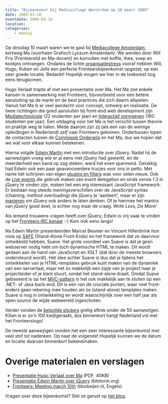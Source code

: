 ```yaml
---
title: "Bijeenkomst bij Mediacollege Amsterdam op 10 maart 2009"
date: 2009-03-10
eventdate: 2009-03-10
location: 
categories: 
    - meetup
---
```

Op dinsdag 10 maart waren we te gast bij [Mediacollege Amsterdam](http://www.ma-web.nl/), kortweg Ma (voorheen Grafisch Lyceum Amsterdam). We werden door Will Fris (Fronteerslid en Ma-docent) en kornuiten met koffie, thee, soep en koekjes ontvangen. Ondanks de lichte [organisatiestress](/bijeenkomsten/organiseren) vooraf hebben Will, Hugo, Ruben en Jelle een perfecte Fronteersbijeenkomst opgezet, op een zeer goede locatie. Bedankt! Hopelijk mogen we hier in de toekomst nog eens terugkomen.

Hugo Verlaat trapte af met een presentatie over Ma. Het Ma ziet enkele kansen in samenwerking met Fronteers, bijvoorbeeld voor een betere aansluiting op de markt en de best practices die zich daarin afspelen. Vanuit het Ma is er veel aandacht voor concept, ontwerp en realisatie. De twee richtingen die goed aansluiten bij front-end web development zijn [Mediatechnologie](http://portal.ma-web.nl/MaOpleidingen/Mediatechnologie/Pages/mediatechnologie.aspx) (22 studenten per jaar) en [Interactief vormgeven](http://portal.ma-web.nl/MaOpleidingen/Mediacreatie/pages/interactiefvormgeven.aspx) (160 studenten per jaar). Een uitdaging voor het Ma is het verschil tussen theorie en praktijk weg te halen. Mede daarom zijn zij (als een van de weinige opleidingen in Nederland) _zelf_ naar Fronteers gekomen. Ondertussen lopen de contacten tussen de [Commissie Onderwijs](/vereniging/commissies/onderwijs) en het Ma, dus we hopen dat we wat voor elkaar kunnen betekenen.

Hierna volgde [Edwin Martin](http://bitstorm.nl/) met een introductie over jQuery. Nadat hij de aanwezigen vroeg wie er al eens met jQuery had gewerkt, en de meerderheid een hand op zag steken, werd het even spannend. Gelukkig had Edwin ook een paar geavanceerdere trucjes voor ons in petto. Met name het schrijven van eigen [plugins en filters](http://docs.jquery.com/Plugins/Authoring) was voor velen nieuw. Ook de [Live events](http://docs.jquery.com/Events/live) die gebruik maken van event delegation en sinds versie 1.3 in jQuery te vinden zijn, maken het een erg interessant JavaScript framework. Er bestaan nog steeds meningsverschillen over de JavaScript syntax (chaining, method overloading) die jQuery je 'aanleert', maar er zijn [manieren](http://ejohn.org/blog/classy-query/) om jQuery ook anders te laten denken. Of je hiermee het mantra van jQuery goed doet, is echter nog maar de vraag. _Write Less, Do More!_

Als iemand trouwens vragen heeft over jQuery; Edwin is vrij vaak te vinden op het [Fronteers IRC kanaal](/blog/2008/03/fronteers-op-irc) :-) Kom ook eens langs!

Na Edwin Martin presenteerden Marcel Beumer en Vincent Hillenbrink hun visie op [SAFE](/blog/2009/02/bijeenkomst-maart#safe-en-suave) (Stand-Alone Front-Ends) en het framework dat ze daarvoor ontwikkeld hebben, Suave. Het grote voordeel van Suave is dat je geen webserver nodig hebt om toch dynamische HTML te maken. Dit wordt gedaan aan de hand van JavaScript en XSLT (dat door de meeste browsers ondersteund wordt). Het idee achter Suave is dus dat je tijdens het ontwikkelen van je HTML-templates gebruik kunt maken van de dynamiek van een servertaal, maar net zo makkelijk een zipje van je project naar je projectleider of je klant stuurt, omdat het stand-alone draait. Omdat Suave gebaseerd is op het [MVC-pattern](http://en.wikipedia.org/wiki/Model-view-controller) is het ook makkelijk aan te sluiten op een .NET- of Java back-end. Dit is een van de cruciale punten, waar veel front-enders geen rekening mee houden als ze (stand-alone) templates maken. Suave is nog in ontwikkeling en wordt waarschijnlijk over een half jaar als open source de wijde webwereld ingeschoten.

Verder vonden de [beloofde stickers](/blog/2009/02/stickers) gretig aftrek onder de 50 aanwezigen. Kilian is er zo'n 100 kwijtgeraakt, dus binnenkort hangt Nederland vol met het Fronteerslogo!

De meeste aanwezigen vonden het een zeer interessante bijeenkomst met veel stof tot nadenken. Op naar de volgende! Hopelijk kunnen we de datum en locatie daarvan binnenkort bekendmaken.

# Overige materialen en verslagen

* [Presentatie Hugo Verlaat over Ma](/_downloads/2009/fronteers-ma.pdf) (PDF, 40KB)
* [Presentatie Edwin Martin over jQuery](http://www.bitstorm.org/edwin/jquery-presentatie/) (bitstorm.org)
* [Fronteers: Meeting march 10th](http://www.tibobeijen.nl/blog/2009/03/15/fronteers-meeting-march-10th/) (tibobeijen.nl, Engels)

Vragen over deze bijeenkomst? Stel ze gerust op [het blog](/blog/2009/02/bijeenkomst-maart#reageer).